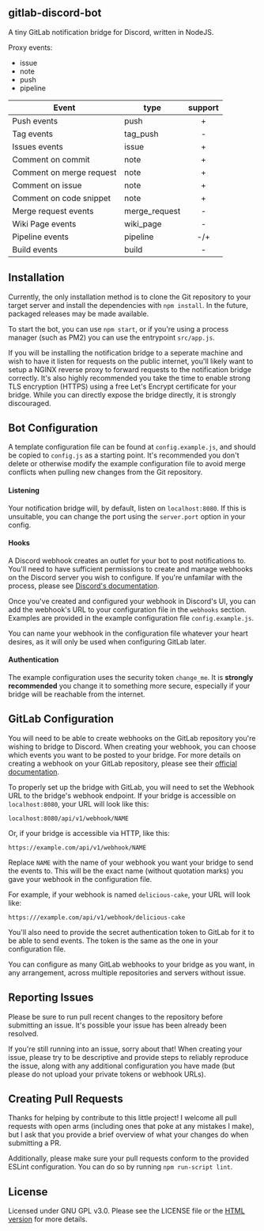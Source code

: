 gitlab-discord-bot
---

A tiny GitLab notification bridge for Discord, written in NodeJS.

Proxy events:

* issue
* note
* push
* pipeline

| Event                     | type          | support   |
| ------------------------- | ------------- |:---------:|
| Push events               | push          |      +    |
| Tag events                | tag_push      |      -    |
| Issues events             | issue         |      +    |
| Comment on commit         | note          |      +    |
| Comment on merge request  | note          |      +    |
| Comment on issue          | note          |      +    |
| Comment on code snippet   | note          |      +    |
| Merge request events      | merge_request |      -    |
| Wiki Page events          | wiki_page     |      -    |
| Pipeline events           | pipeline      |    -/+    |
| Build events              | build         |      -    |





## Installation
Currently, the only installation method is to clone the Git repository to your target server and install the dependencies with `npm install`. In the future, packaged releases may be made available.

To start the bot, you can use `npm start`, or if you're using a process manager (such as PM2) you can use the entrypoint `src/app.js`.

If you will be installing the notification bridge to a seperate machine and wish to have it listen for requests on the public internet, you'll likely want to setup a NGINX reverse proxy to forward requests to the notification bridge correctly. It's also highly recommended you take the time to enable strong TLS encryption (HTTPS) using a free Let's Encrypt certificate for your bridge. While you can directly expose the bridge directly, it is strongly discouraged.

## Bot Configuration
A template configuration file can be found at `config.example.js`, and should be copied to `config.js` as a starting point. It's recommended you don't delete or otherwise modify the example configuration file to avoid merge conflicts when pulling new changes from the Git repository.

#### Listening
Your notification bridge will, by default, listen on `localhost:8080`. If this is unsuitable, you can change the port using the `server.port` option in your config.

#### Hooks
A Discord webhook creates an outlet for your bot to post notifications to. You'll need to have sufficient permissions to create and manage webhooks on the Discord server you wish to configure.  If you're unfamilar with the process, please see [Discord's documentation](https://support.discordapp.com/hc/en-us/articles/228383668-Intro-to-Webhooks).

Once you've created and configured your webhook in Discord's UI, you can add the webhook's URL to your configuration file in the `webhooks` section. Examples are provided in the example configuration file `config.example.js`.

You can name your webhook in the configuration file whatever your heart desires, as it will only be used when configuring GitLab later.

#### Authentication
The example configuration uses the security token `change_me`. It is **strongly recommended** you change it to something more secure, especially if your bridge will be reachable from the internet.

## GitLab Configuration
You will need to be able to create webhooks on the GitLab repository you're wishing to bridge to Discord. When creating your webhook, you can choose which events you want to be posted to your bridge. For more details on creating a webhook on your GitLab repository, please see their [official documentation](https://docs.gitlab.com/ce/web_hooks/web_hooks.html).

To properly set up the bridge with GitLab, you will need to set the Webhook URL to the bridge's webhook endpoint. If your bridge is accessible on `localhost:8080`, your URL will look like this:

```
localhost:8080/api/v1/webhook/NAME
```

Or, if your bridge is accessible via HTTP, like this:

```
https://example.com/api/v1/webhook/NAME
```

Replace `NAME` with the name of your webhook you want your bridge to send the events to. This will be the exact name (without quotation marks) you gave your webhook in the configuration file.

For example, if your webhook is named `delicious-cake`, your URL will look like:

```
https:///example.com/api/v1/webhook/delicious-cake
```

You'll also need to provide the secret authentication token to GitLab for it to be able to send events. The token is the same as the one in your configuration file.

You can configure as many GitLab webhooks to your bridge as you want, in any arrangement, across multiple repositories and servers without issue.

## Reporting Issues
Please be sure to run pull recent changes to the repository before submitting an issue. It's possible your issue has been already been resolved.

If you're still running into an issue, sorry about that! When creating your issue, please try to be descriptive and provide steps to reliably reproduce the issue, along with any additional configuration you have made (but please do not upload your private tokens or webhook URLs).

## Creating Pull Requests
Thanks for helping by contribute to this little project! I welcome all pull requests with open arms (including ones that poke at any mistakes I make), but I ask that you provide a brief overview of what your changes do when submitting a PR.

Additionally, please make sure your pull requests conform to the provided ESLint configuration. You can do so by running `npm run-script lint`.

## License
Licensed under GNU GPL v3.0. Please see the LICENSE file or the [HTML version](https://www.gnu.org/licenses/gpl-3.0.html) for more details.

